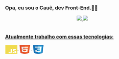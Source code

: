 ### Opa, eu sou o Cauê, dev Front-End.👨‍💻

<div style="display: inline_block" align="center">
  <a href="https://github.com/cauecbb">
  <img height="100em" src="https://github-readme-stats.vercel.app/api?username=cauecbb&show_icons=true&theme=tokyonight&include_all_commits=true&count_private=true"/>
  <img height="100em" src="https://github-readme-stats.vercel.app/api/top-langs/?username=cauecbb&theme=tokyonight&layout=compact"/>
</div>
<div style="display: inline_block"><br>
  <h3>Atualmente trabalho com essas tecnologias:</h3>
  <img align="center" alt="Caue-Js" height="30" width="40" src="https://raw.githubusercontent.com/devicons/devicon/master/icons/javascript/javascript-plain.svg">
  <img align="center" alt="Caue-HTML" height="30" width="40" src="https://raw.githubusercontent.com/devicons/devicon/master/icons/html5/html5-original.svg">
  <img align="center" alt="Caue-CSS" height="30" width="40" src="https://raw.githubusercontent.com/devicons/devicon/master/icons/css3/css3-original.svg">
</div>
